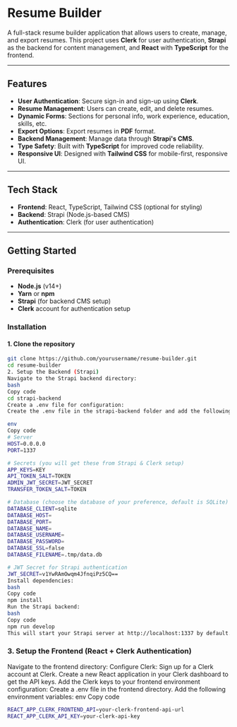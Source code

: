 # Resume Builder

A full-stack resume builder application that allows users to create, manage, and export resumes. This project uses **Clerk** for user authentication, **Strapi** as the backend for content management, and **React** with **TypeScript** for the frontend.

---

## Features

- **User Authentication**: Secure sign-in and sign-up using **Clerk**.
- **Resume Management**: Users can create, edit, and delete resumes.
- **Dynamic Forms**: Sections for personal info, work experience, education, skills, etc.
- **Export Options**: Export resumes in **PDF** format.
- **Backend Management**: Manage data through **Strapi's CMS**.
- **Type Safety**: Built with **TypeScript** for improved code reliability.
- **Responsive UI**: Designed with **Tailwind CSS** for mobile-first, responsive UI.

---

## Tech Stack

- **Frontend**: React, TypeScript, Tailwind CSS (optional for styling)
- **Backend**: Strapi (Node.js-based CMS)
- **Authentication**: Clerk (for user authentication)
---

## Getting Started

### Prerequisites

- **Node.js** (v14+)
- **Yarn** or **npm**
- **Strapi** (for backend CMS setup)
- **Clerk** account for authentication setup

### Installation

#### 1. Clone the repository

```bash
git clone https://github.com/yourusername/resume-builder.git
cd resume-builder
2. Setup the Backend (Strapi)
Navigate to the Strapi backend directory:
bash
Copy code
cd strapi-backend
Create a .env file for configuration:
Create the .env file in the strapi-backend folder and add the following configuration:

env
Copy code
# Server
HOST=0.0.0.0
PORT=1337

# Secrets (you will get these from Strapi & Clerk setup)
APP_KEYS=KEY
API_TOKEN_SALT=TOKEN
ADMIN_JWT_SECRET=JWT_SECRET
TRANSFER_TOKEN_SALT=TOKEN

# Database (choose the database of your preference, default is SQLite)
DATABASE_CLIENT=sqlite
DATABASE_HOST=
DATABASE_PORT=
DATABASE_NAME=
DATABASE_USERNAME=
DATABASE_PASSWORD=
DATABASE_SSL=false
DATABASE_FILENAME=.tmp/data.db

# JWT Secret for Strapi authentication
JWT_SECRET=v1YwRAmOwqm4JfnqiPz5CQ==
Install dependencies:
bash
Copy code
npm install
Run the Strapi backend:
bash
Copy code
npm run develop
This will start your Strapi server at http://localhost:1337 by default.
```
### 3. Setup the Frontend (React + Clerk Authentication)
Navigate to the frontend directory:
Configure Clerk:
Sign up for a Clerk account at Clerk.
Create a new React application in your Clerk dashboard to get the API keys.
Add the Clerk keys to your frontend environment configuration:
Create a .env file in the frontend directory.
Add the following environment variables:
env
Copy code
```bash
REACT_APP_CLERK_FRONTEND_API=your-clerk-frontend-api-url
REACT_APP_CLERK_API_KEY=your-clerk-api-key
```
